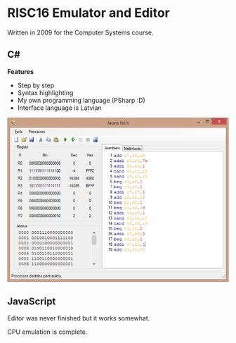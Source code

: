 # RISC16 Emulator and Editor

Written in 2009 for the Computer Systems course.

## C#

**Features**

* Step by step
* Syntax highlighting
* My own programming language (PSharp :D)
* Interface language is Latvian

![Screenshot](screenshot.png)

## JavaScript

Editor was never finished but it works somewhat.

CPU emulation is complete.
